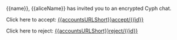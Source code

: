 {{name}}, {{aliceName}} has invited you to an encrypted Cyph chat.

Click here to accept: [{{accountsURLShort}}accept/{{id}}]({{accountsURL}}accept/{{id}}})

Click here to reject: [{{accountsURLShort}}reject/{{id}}]({{accountsURL}}reject/{{id}}})
